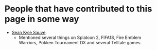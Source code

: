 # People that have contributed to this page in some way

* [Sean Kyle Sauve](https://twitter.com/redguyrock).
  * Mentioned several things on Splatoon 2, FIFA18, Fire Emblem Warriors, Pokken Tournament DX and several Telltale games. 
